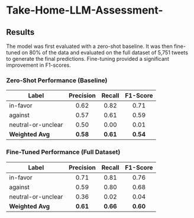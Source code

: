 # Take-Home-LLM-Assessment-

## Results

The model was first evaluated with a zero-shot baseline. It was then fine-tuned on 80% of the data and evaluated on the full dataset of 5,751 tweets to generate the final predictions. Fine-tuning provided a significant improvement in F1-scores.

### Zero-Shot Performance (Baseline)

| Label              | Precision | Recall | F1-Score |
| ------------------ | :-------: | :----: | :------: |
| in-favor           |   0.62    |  0.82  |   0.71   |
| against            |   0.57    |  0.61  |   0.59   |
| neutral-or-unclear |   0.50    |  0.00  |   0.01   |
| **Weighted Avg** | **0.58** | **0.61** | **0.54** |

### Fine-Tuned Performance (Full Dataset)

| Label              | Precision | Recall | F1-Score |
| ------------------ | :-------: | :----: | :------: |
| in-favor           |   0.71    |  0.81  |   0.76   |
| against            |   0.59    |  0.80  |   0.68   |
| neutral-or-unclear |   0.36    |  0.02  |   0.04   |
| **Weighted Avg** | **0.61** | **0.66** | **0.60** |
